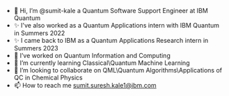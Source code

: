 - 👋 Hi, I’m @sumit-kale a Quantum Software Support Engineer at IBM Quantum
- ✨ I've also worked as a Quantum Applications intern with IBM Quantum in Summers 2022
- ✨ I came back to IBM as a Quantum Applications Research intern in Summers 2023 
- 👀 I’ve worked on Quantum Information and Computing
- 🌱 I’m currently learning Classical\Quantum Machine Learning
- 💞️ I’m looking to collaborate on QML\Quantum Algorithms\Applications of QC in Chemical Physics
- 📫 How to reach me sumit.suresh.kale1@ibm.com

<!---
sumit-kale/sumit-kale is a ✨ special ✨ repository because its `README.md` (this file) appears on your GitHub profile.
You can click the Preview link to take a look at your changes.
--->
